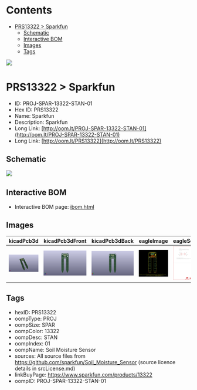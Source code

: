 



Contents
========

* [PRS13322 > Sparkfun](#prs13322--sparkfun)
	* [Schematic](#schematic)
	* [Interactive BOM](#interactive-bom)
	* [Images](#images)
	* [Tags](#tags)
  
![][im]
# PRS13322 > Sparkfun

- ID: PROJ-SPAR-13322-STAN-01
- Hex ID: PRS13322
- Name: Sparkfun
- Description: Sparkfun
- Long Link: [http://oom.lt/PROJ-SPAR-13322-STAN-01](http://oom.lt/PROJ-SPAR-13322-STAN-01)
- Long Link: [http://oom.lt/PRS13322](http://oom.lt/PRS13322)

## Schematic
  
![][schem]
## Interactive BOM

- Interactive BOM page: [ibom.html](https://htmlpreview.github.io/?https://github.com/oomlout/oomlout_OOMP_projects/blob/main/PROJ-SPAR-13322-STAN-01/kicad/bom/ibom.html)

## Images
  
  

|kicadPcb3d|kicadPcb3dFront|kicadPcb3dBack|eagleImage|eagleSchemImage|
| :---: | :---: | :---: | :---: | :---: |
|[![kicadPcb3d](kicadPcb3d_140.png)](kicadPcb3d.png)|[![kicadPcb3dFront](kicadPcb3dFront_140.png)](kicadPcb3dFront.png)|[![kicadPcb3dBack](kicadPcb3dBack_140.png)](kicadPcb3dBack.png)|[![eagleImage](eagleImage_140.png)](eagleImage.png)|[![eagleSchemImage](eagleSchemImage_140.png)](eagleSchemImage.png)|

## Tags

- hexID: PRS13322
- oompType: PROJ
- oompSize: SPAR
- oompColor: 13322
- oompDesc: STAN
- oompIndex: 01
- oompName: Soil Moisture Sensor
- sources: All source files from https://github.com/sparkfun/Soil_Moisture_Sensor (source licence details in srcLicense.md)
- linkBuyPage: https://www.sparkfun.com/products/13322
- oompID: PROJ-SPAR-13322-STAN-01



[im]: kicadPcb3d_450.png
[schem]: eagleSchemImage.png
